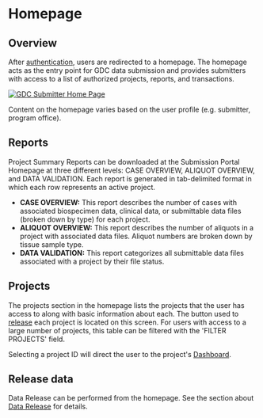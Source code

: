 # Homepage

## Overview

After [authentication](Authentication.md), users are redirected to a homepage. The homepage acts as the entry point for GDC data submission and provides submitters with access to a list of authorized projects, reports, and transactions.

[![GDC Submitter Home Page](../images/GDC-HomePage-Submit_v2.png)](../images/GDC-HomePage-Submit_v2.png "Click to see the full image.")

Content on the homepage varies based on the user profile (e.g. submitter, program office).

## Reports

Project Summary Reports can be downloaded at the Submission Portal Homepage at three different levels: CASE OVERVIEW, ALIQUOT OVERVIEW, and DATA VALIDATION. Each report is generated in tab-delimited format in which each row represents an active project.

- **CASE OVERVIEW:** This report describes the number of cases with associated biospecimen data, clinical data, or submittable data files (broken down by type) for each project.
- **ALIQUOT OVERVIEW:** This report describes the number of aliquots in a project with associated data files. Aliquot numbers are broken down by tissue sample type.
- **DATA VALIDATION:** This report categorizes all submittable data files associated with a project by their file status.

## Projects

The projects section in the homepage lists the projects that the user has access to along with basic information about each. The button used to [release](Submit_Data.md) each project is located on this screen. For users with access to a large number of projects, this table can be filtered with the 'FILTER PROJECTS' field.

Selecting a project ID will direct the user to the project's [Dashboard](Dashboard.md).

## Release data

Data Release can be performed from the homepage. See the section about [Data Release](Release_Data.md) for details.
